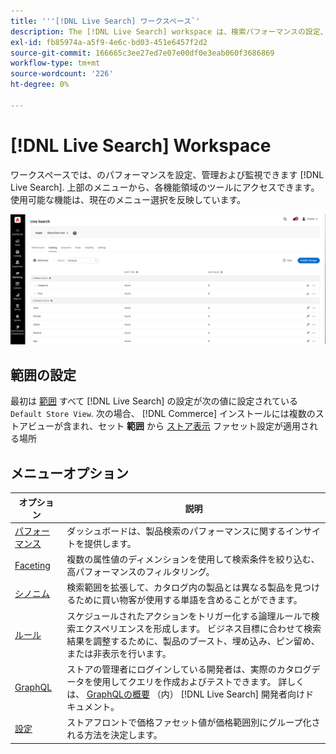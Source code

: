 ```yaml
---
title: '''[!DNL Live Search] ワークスペース`'
description: The [!DNL Live Search] workspace は、検索パフォーマンスの設定、管理および監視に使用します。
exl-id: fb85974a-a5f9-4e6c-bd03-451e6457f2d2
source-git-commit: 166665c3ee27ed7e07e00df0e3eab060f3686869
workflow-type: tm+mt
source-wordcount: '226'
ht-degree: 0%

---
```


# [!DNL Live Search] Workspace

ワークスペースでは、のパフォーマンスを設定、管理および監視できます [!DNL Live Search]. 上部のメニューから、各機能領域のツールにアクセスできます。  使用可能な機能は、現在のメニュー選択を反映しています。

![ワークスペースの Faceting](assets/faceting-workspace.png)

## 範囲の設定

最初は [範囲](https://experienceleague.adobe.com/docs/commerce-admin/start/setup/websites-stores-views.html#scope-settings) すべて [!DNL Live Search] の設定が次の値に設定されている `Default Store View`. 次の場合、 [!DNL Commerce] インストールには複数のストアビューが含まれ、セット **範囲** から [ストア表示](https://experienceleague.adobe.com/docs/commerce-admin/start/setup/websites-stores-views.html) ファセット設定が適用される場所

## メニューオプション

| オプション | 説明 |
|--- |--- |
| [パフォーマンス](performance.md) | ダッシュボードは、製品検索のパフォーマンスに関するインサイトを提供します。 |
| [Faceting](facets.md) | 複数の属性値のディメンションを使用して検索条件を絞り込む、高パフォーマンスのフィルタリング。 |
| [シノニム](synonyms.md) | 検索範囲を拡張して、カタログ内の製品とは異なる製品を見つけるために買い物客が使用する単語を含めることができます。 |
| [ルール](rules.md) | スケジュールされたアクションをトリガー化する論理ルールで検索エクスペリエンスを形成します。 ビジネス目標に合わせて検索結果を調整するために、製品のブースト、埋め込み、ピン留め、または非表示を行います。 |
| [GraphQL](https://developer.adobe.com/commerce/webapi/graphql/schema/live-search/) | ストアの管理者にログインしている開発者は、実際のカタログデータを使用してクエリを作成およびテストできます。 詳しくは、 [GraphQLの概要](https://developer.adobe.com/commerce/webapi/graphql/) （内） [!DNL Live Search] 開発者向けドキュメント。 |
| [設定](settings.md) | ストアフロントで価格ファセット値が価格範囲別にグループ化される方法を決定します。 |
